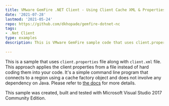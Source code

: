 ```yaml
---
title: VMware GemFire .NET Client - Using Client Cache XML & Properties File
date: '2021-07-28'
lastmod: '2021-05-24'
repo: https://github.com/dkhopade/gemfire-dotnet-nc
tags:
- .Net Client
type: examples
description: This is VMware GemFire sample code that uses client.properties file along with client.xml file.
 
---
```


This is a sample that uses `client.properties` file along with `client.xml` file. This approach applies the client properties from a file instead of hard coding them into your code. It's a simple command line program that connects to a region using a cache factory object and does not involve any dependency on Java. Please refer to [the docs](https://gemfire-native-dotnet.docs.pivotal.io/101/geode-native-client-dotnet/connection-pools/configuring-pools-attributes-example.html) for more details.  

This sample was created, built and tested with Microsoft Visual Studio 2017 Community Edition.